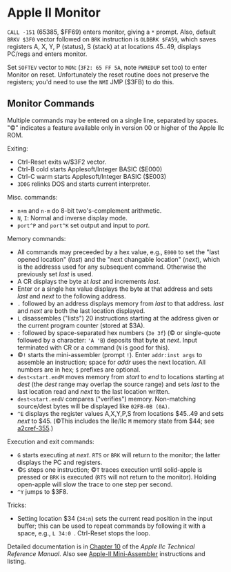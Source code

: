 Apple II Monitor
================

`CALL -151` (65385, $FF69) enters monitor, giving a `*` prompt. Also,
default `BRKV $3F0` vector followed on `BRK` instruction is `OLDBRK
$FA59`, which saves registers A, X, Y, P (status), S (stack) at at
locations $45‥$49, displays PC/regs and enters monitor.

Set `SOFTEV` vector to `MON`: (`3F2: 65 FF 5A`, note `PWREDUP` set
too) to enter Monitor on reset. Unfortunately the reset routine does
not preserve the registers; you'd need to use the `NMI` JMP ($3FB) to
do this.


Monitor Commands
----------------

Multiple commands may be entered on a single line, separated by
spaces. "©" indicates a feature available only in version 00 or higher
of the Apple IIc ROM.

Exiting:
- Ctrl-Reset exits w/$3F2 vector.
- Ctrl-B cold starts Applesoft/Integer BASIC ($E000)
- Ctrl-C warm starts Applesoft/Integer BASIC ($E003)
- `3D0G` relinks DOS and starts current interpreter.

Misc. commands:
- `n+m` and `n-m` do 8-bit two's-complement arithmetic.
- `N`, `I`: Normal and inverse display mode.
- `port^P` and `port^K` set output and input to _port_.

Memory commands:
- All commands may preceeded by a hex value, e.g., `E000` to set the
  "last opened location" (_last_) and the "next changable location"
  (_next_), which is the addresss used for any subsequent command.
  Otherwise the previously set _last_ is used.
- A CR displays the byte at _last_ and increments _last_.
- Enter or a single hex value displays the byte at that address and
  sets _last_ and _next_ to the following address.
- `.` followed by an address displays memory from _last_ to that
  address. _last_ and _next_ are both the last location displayed.
- `L` disassembles ("lists") 20 instructions starting at the address
  given or the current program counter (stored at $3A).
- `:` followed by space-separated hex numbers (`3e 3f`) (© or
  single-quote followed by a character: `'A 'B`) deposits that byte at
  _next_. Input terminated with CR or a command (`N` is good for
  this).
- ©`!` starts the mini-assembler (prompt `!`). Enter `addr:inst args`
  to assemble an instruction; space for _addr_ uses the next location.
  All numbers are in hex; `$` prefixes are optional.
- `dest<start.endM` moves memory from _start_ to _end_ to locations
  starting at _dest_ (the _dest_ range may overlap the source range)
  and sets _last_ to the last location read and _next_ to the last
  location written.
- `dest<start.endV` compares ("verifies") memory. Non-matching
  source/dest bytes will be displayed like `02FB-0B (0A)`.
- `^E` displays the register values A,X,Y,P,S from locations $45‥49
  and sets _next_ to $45. (©This includes the IIe/IIc `M` memory state
  from $44; see [a2cref-355].)

Execution and exit commands:
- `G` starts executing at _next_. `RTS` or `BRK` will return to the
  monitor; the latter displays the PC and registers.
- ©`S` steps one instruction; ©`T` traces execution until
  solid-apple is pressed or `BRK` is executed (`RTS` will not return
  to the monitor). Holding open-apple will slow the trace to one step
  per second.
- `^Y` jumps to $3F8.

Tricks:
- Setting location $34 (`34:n`) sets the current read position in the
  input buffer; this can be used to repeat commands by following it
  with a space, e.g., `L 34:0 `. Ctrl-Reset stops the loop.

Detailed documentation is in [Chapter 10][a2cref-c10] of the _Apple
IIc Technical Reference Manual_. Also see [Apple-II
Mini-Assembler][a2mini-asm] instructions and listing.



<!-------------------------------------------------------------------->
[a2cref-355]: https://archive.org/details/Apple_IIc_Technical_Reference_Manual/page/n362
[a2cref-c10]: https://archive.org/details/Apple_IIc_Technical_Reference_Manual/page/n230
[a2mini-asm]: https://archive.org/details/Apple2_Woz_MiniAssembler/page/n1/mode/1up
